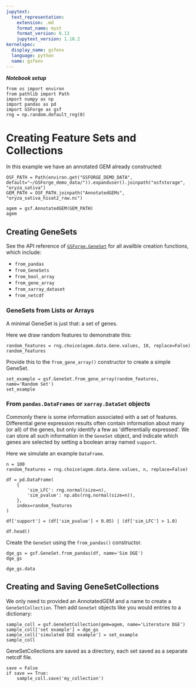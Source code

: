 ```yaml
---
jupytext:
  text_representation:
    extension: .md
    format_name: myst
    format_version: 0.13
    jupytext_version: 1.10.2
kernelspec:
  display_name: gsfenv
  language: python
  name: gsfenv
---
```


***Notebook setup***

```{code-cell} ipython3
from os import environ
from pathlib import Path
import numpy as np
import pandas as pd
import GSForge as gsf
rng = np.random.default_rng(0)
```

# Creating Feature Sets and Collections

In this example we have an annotated GEM already constructed:

```{code-cell} ipython3
OSF_PATH = Path(environ.get("GSFORGE_DEMO_DATA", default="~/GSForge_demo_data/")).expanduser().joinpath("osfstorage", "oryza_sativa")
GEM_PATH = OSF_PATH.joinpath("AnnotatedGEMs", "oryza_sativa_hisat2_raw.nc")
```

```{code-cell} ipython3
agem = gsf.AnnotatedGEM(GEM_PATH)
agem
```

## Creating GeneSets

See the API reference of [`GSForge.GeneSet`](../API/GSForge.models) for all availble creation functions, which include:
+ `from_pandas`
+ `from_GeneSets`
+ `from_bool_array`
+ `from_gene_array`
+ `from_xarray_dataset`
+ `from_netcdf`


### GeneSets from Lists or Arrays

A minimal GeneSet is just that: a set of genes.

Here we draw random features to demonstrate this:

```{code-cell} ipython3
random_features = rng.choice(agem.data.Gene.values, 10, replace=False)
random_features
```

Provide this to the `from_gene_array()` constructor to create a simple GeneSet.

```{code-cell} ipython3
set_example = gsf.GeneSet.from_gene_array(random_features, name='Random Set')
set_example
```

### From `pandas.DataFrames` or `xarray.DataSet` objects

Commonly there is some information associated with a set of features.
Differential gene expression results often contain information about many (or all) of the genes, but only identify a few as 'differentially expressed'.
We can store all such information in the `GeneSet` object, and indicate which genes are selected by setting a boolean array named `support`.

Here we simulate an example `DataFrame`.

```{code-cell} ipython3
n = 100
random_features = rng.choice(agem.data.Gene.values, n, replace=False)

df = pd.DataFrame(
    {
        'sim_LFC': rng.normal(size=n),
        'sim_pvalue': np.abs(rng.normal(size=n)),
    },
    index=random_features
)

df['support'] = (df['sim_pvalue'] < 0.05) | (df['sim_LFC'] > 1.0)

df.head()
```

Create the `GeneSet` using the `from_pandas()` constructor.

```{code-cell} ipython3
dge_gs = gsf.GeneSet.from_pandas(df, name='Sim DGE')
dge_gs
```

```{code-cell} ipython3
dge_gs.data
```

## Creating and Saving GeneSetCollections

We only need to provided an AnnotatedGEM and a name to create a `GeneSetCollection`.
Then add `GeneSet` objects like you would entries to a dictionary:

```{code-cell} ipython3
sample_coll = gsf.GeneSetCollection(gem=agem, name='Literature DGE')
sample_coll['set example'] = dge_gs
sample_coll['simulated DGE example'] = set_example
sample_coll
```

GeneSetCollections are saved as a directory, each set saved as a separate netcdf file.

```{code-cell} ipython3
save = False
if save == True:
    sample_coll.save('my_collection')
```
